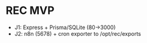 # REC MVP
- J1: Express + Prisma/SQLite (80→3000)
- J2: n8n (5678) + cron exporter to /opt/rec/exports

